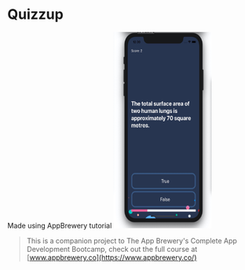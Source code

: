 #  Quizzup
Made using AppBrewery tutorial
<img src="https://raw.githubusercontent.com/AaditT/Quizzup/master/Documentation/app-layout-2.jpg" alt="App Layout" width="200" height="400">


>This is a companion project to The App Brewery's Complete App Development Bootcamp, check out the full course at [www.appbrewery.co](https://www.appbrewery.co/)
